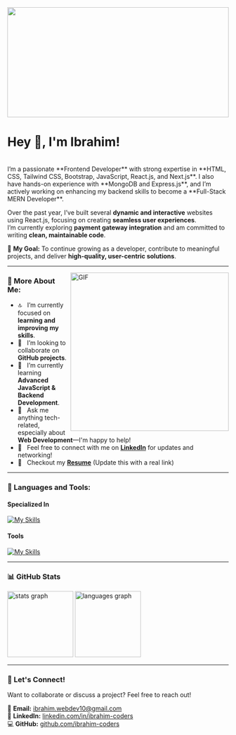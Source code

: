  <img src="https://static.vecteezy.com/system/resources/previews/013/104/767/non_2x/web-development-programming-languages-css-html-it-ui-programmer-cartoon-character-developing-website-coding-flat-illustration-banner-vector.jpg" width="100%" height="250" />

<h1> Hey 👋, I'm Ibrahim!</h1>

<br/>
I’m a passionate **Frontend Developer** with strong expertise in **HTML, CSS, Tailwind CSS, Bootstrap, JavaScript, React.js, and Next.js**.  
I also have hands-on experience with **MongoDB and Express.js**, and I’m actively working on enhancing my backend skills to become a **Full-Stack MERN Developer**.

Over the past year, I’ve built several **dynamic and interactive** websites using React.js, focusing on creating **seamless user experiences**.  
I’m currently exploring **payment gateway integration** and am committed to writing **clean, maintainable code**.

🚀 **My Goal:** To continue growing as a developer, contribute to meaningful projects, and deliver **high-quality, user-centric solutions**.

---

<img align="right" alt="GIF" src="https://raw.githubusercontent.com/rahul-jha98/rahul-jha98/main/techstack.gif" width="360px"/>
  
### 🤞 More About Me:

- 🔝 &nbsp; I’m currently focused on **learning and improving my skills**.
- 🤝 &nbsp; I’m looking to collaborate on **GitHub projects**.
- 🌱 &nbsp; I’m currently learning **Advanced JavaScript & Backend Development**.
- 💬 &nbsp; Ask me anything tech-related, especially about **Web Development**—I'm happy to help!
- 📧 &nbsp; Feel free to connect with me on **[LinkedIn](https://www.linkedin.com/in/ibrahim-coders/)** for updates and networking!
- 📝 &nbsp; Checkout my **[Resume](#)** (Update this with a real link)

---

### 🌟 Languages and Tools:

#### Specialized In
[![My Skills](https://skillicons.dev/icons?i=js,react,nextjs,firebase,nodejs,expressjs,mongodb,tailwind,html,css,bootstrap)](https://mohitya.dev/tools)

#### Tools
[![My Skills](https://skillicons.dev/icons?i=vscode,git,firebase,figma,github,vercel,netlify)](https://mohitya.dev/tools)

---

### 📊 GitHub Stats

<div align="left">
  <img src="https://github-readme-stats.vercel.app/api?username=ibrahim-coders&hide_title=false&hide_rank=false&show_icons=true&include_all_commits=true&count_private=true&disable_animations=false&theme=dracula&locale=en&hide_border=false" height="150" alt="stats graph" />
  <img src="https://github-readme-stats.vercel.app/api/top-langs?username=ibrahim-coders&locale=en&hide_title=false&layout=compact&card_width=320&langs_count=5&theme=dracula&hide_border=false" height="150" alt="languages graph" />
</div>

---

### 📢 Let's Connect!
Want to collaborate or discuss a project? Feel free to reach out!

📧 **Email:** [ibrahim.webdev10@gmail.com](mailto:ibrahim.webdev10@gmail.com)  
💌 **LinkedIn:** [linkedin.com/in/ibrahim-coders](https://www.linkedin.com/in/ibrahim-coders/)  
💻 **GitHub:** [github.com/ibrahim-coders](https://github.com/ibrahim-coders/)  
